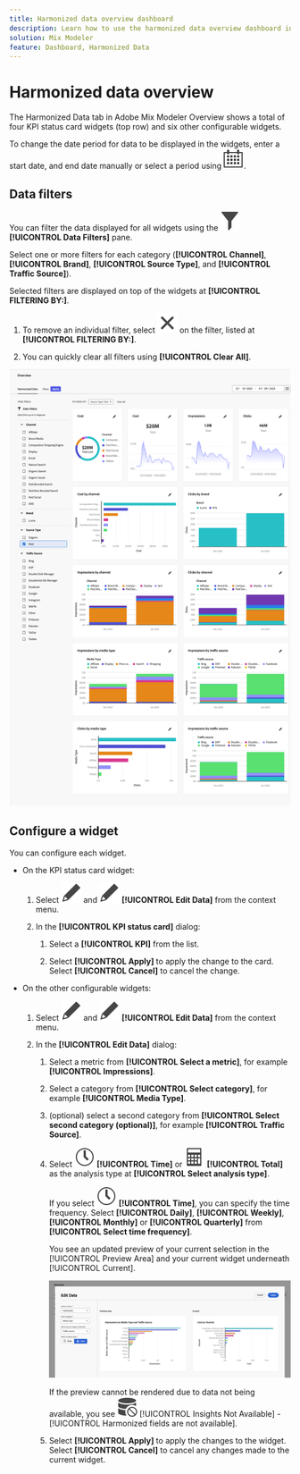 ```yaml
---
title: Harmonized data overview dashboard
description: Learn how to use the harmonized data overview dashboard in Adobe Mix Modeler.
solution: Mix Modeler
feature: Dashboard, Harmonized Data
---
```


# Harmonized data overview

The Harmonized Data tab in Adobe Mix Modeler Overview shows a total of four KPI status card widgets (top row) and six other configurable widgets.

To change the date period for data to be displayed in the widgets, enter a start date, and end date manually or select a period using ![Calendar](../assets/icons/Calendar.svg).

## Data filters 

You can filter the data displayed for all widgets using the ![Filter](../assets/icons/Filter.svg) **[!UICONTROL Data Filters]** pane. 

Select one or more filters for each category (**[!UICONTROL Channel]**, **[!UICONTROL Brand]**, **[!UICONTROL Source Type]**, and **[!UICONTROL Traffic Source]**). 

   Selected filters are displayed on top of the widgets at **[!UICONTROL FILTERING BY:]**. 

   1. To remove an individual filter, select ![Close](../assets/icons/Close.svg) on the filter, listed at **[!UICONTROL FILTERING BY:]**.

   1. You can quickly clear all filters using **[!UICONTROL Clear All]**.

   ![Harmonized data overview](../assets/harmonized-data-overview.png)


## Configure a widget

You can configure each widget. 

* On the KPI status card widget:

  1. Select ![Edit](../assets/icons/Edit.svg) and ![Edit](../assets/icons/Edit.svg) **[!UICONTROL Edit Data]** from the context menu. 
     
  1. In the **[!UICONTROL KPI status card]** dialog:
     
      1. Select a **[!UICONTROL KPI]** from the list.

      1. Select **[!UICONTROL Apply]** to apply the change to the card. Select **[!UICONTROL Cancel]** to cancel the change.
   
* On the other configurable widgets:

  1. Select ![Edit](../assets/icons/Edit.svg) and ![Edit](../assets/icons/Edit.svg) **[!UICONTROL Edit Data]** from the context menu. 

  1. In the **[!UICONTROL Edit Data]** dialog:

     1. Select a metric from **[!UICONTROL Select a metric]**, for example **[!UICONTROL Impressions]**.
     1. Select a category from **[!UICONTROL Select category]**, for example **[!UICONTROL Media Type]**.
     1. (optional) select a second category from **[!UICONTROL Select second category (optional)]**, for example **[!UICONTROL Traffic Source]**.
     1. Select ![Clock](../assets/icons/Clock.svg) **[!UICONTROL Time]** or ![Calculator](../assets/icons/Calculator.svg) **[!UICONTROL Total]** as the analysis type at **[!UICONTROL Select analysis type]**.

        If you select ![Clock](../assets/icons/Clock.svg) **[!UICONTROL Time]**, you can specify the time frequency. Select **[!UICONTROL Daily]**, **[!UICONTROL Weekly]**, **[!UICONTROL Monthly]** or **[!UICONTROL Quarterly]** from **[!UICONTROL Select time frequency]**.

        You see an updated preview of your current selection in the [!UICONTROL Preview Area] and your current widget underneath [!UICONTROL Current].

        ![Edit harmonized data widget](../assets/edit-harmonized-data-widget.png)

        If the preview cannot be rendered due to data not being available, you see ![Data erro](../assets/icons/DataUnavailable.svg) [!UICONTROL Insights Not Available] - [!UICONTROL Harmonized fields are not available].

     1. Select **[!UICONTROL Apply]** to apply the changes to the widget. Select **[!UICONTROL Cancel]** to cancel any changes made to the current widget.

